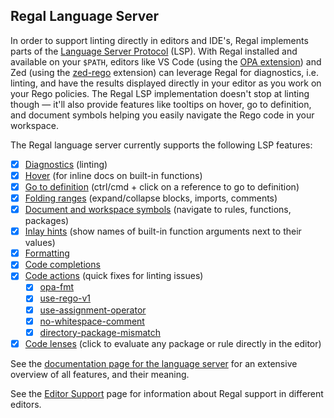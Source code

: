 <!-- markdownlint-disable MD041 -->

## Regal Language Server

In order to support linting directly in editors and IDE's, Regal implements parts of the
[Language Server Protocol](https://microsoft.github.io/language-server-protocol/specifications/lsp/3.17/specification/)
(LSP). With Regal installed and available on your `$PATH`, editors like VS Code (using the
[OPA extension](https://github.com/open-policy-agent/vscode-opa)) and Zed (using the
[zed-rego](https://github.com/StyraInc/zed-rego) extension) can leverage Regal for diagnostics, i.e. linting,
and have the results displayed directly in your editor as you work on your Rego policies. The Regal LSP implementation
doesn't stop at linting though — it'll also provide features like tooltips on hover, go to definition, and document
symbols helping you easily navigate the Rego code in your workspace.

The Regal language server currently supports the following LSP features:

- [x] [Diagnostics](https://openpolicyagent.org/projects/regal/language-server#diagnostics) (linting)
- [x] [Hover](https://openpolicyagent.org/projects/regal/language-server#hover)
      (for inline docs on built-in functions)
- [x] [Go to definition](https://openpolicyagent.org/projects/regal/language-server#go-to-definition)
      (ctrl/cmd + click on a reference to go to definition)
- [x] [Folding ranges](https://openpolicyagent.org/projects/regal/language-server#folding-ranges)
      (expand/collapse blocks, imports, comments)
- [x] [Document and workspace symbols](https://openpolicyagent.org/projects/regal/language-server#document-and-workspace-symbols)
      (navigate to rules, functions, packages)
- [x] [Inlay hints](https://openpolicyagent.org/projects/regal/language-server#inlay-hints)
      (show names of built-in function arguments next to their values)
- [x] [Formatting](https://openpolicyagent.org/projects/regal/language-server#formatting)
- [x] [Code completions](https://openpolicyagent.org/projects/regal/language-server#code-completions)
- [x] [Code actions](https://openpolicyagent.org/projects/regal/language-server#code-actions)
      (quick fixes for linting issues)
  - [x] [opa-fmt](https://openpolicyagent.org/projects/regal/rules/style/opa-fmt)
  - [x] [use-rego-v1](https://openpolicyagent.org/projects/regal/rules/imports/use-rego-v1)
  - [x] [use-assignment-operator](https://openpolicyagent.org/projects/regal/rules/style/use-assignment-operator)
  - [x] [no-whitespace-comment](https://openpolicyagent.org/projects/regal/rules/style/no-whitespace-comment)
  - [x] [directory-package-mismatch](https://openpolicyagent.org/projects/regal/rules/idiomatic/directory-package-mismatch)
- [x] [Code lenses](https://openpolicyagent.org/projects/regal/language-server#code-lenses-evaluation)
      (click to evaluate any package or rule directly in the editor)

See the
[documentation page for the language server](https://github.com/open-policy-agent/regal/blob/main/docs/language-server.md)
for an extensive overview of all features, and their meaning.

See the [Editor Support](https://openpolicyagent.org/projects/regal/editor-support)
page for information about Regal support in different editors.
